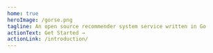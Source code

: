 ```yaml
---
home: true
heroImage: /gorse.png
tagline: An open source recommender system service written in Go
actionText: Get Started →
actionLink: /introduction/
---
```

